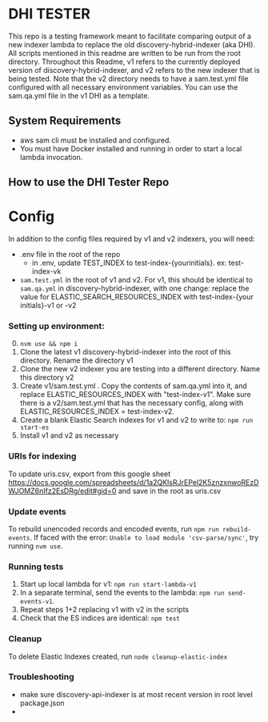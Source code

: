 # DHI TESTER
This repo is a testing framework meant to facilitate comparing output of a new indexer lambda to replace the old discovery-hybrid-indexer (aka DHI). All scripts mentioned in this readme are written to be run from the root directory. Throughout this Readme, v1 refers to the currently deployed version of discovery-hybrid-indexer, and v2 refers to the new indexer that is being tested. Note that the v2 directory needs to have a sam.test.yml file configured with all necessary environment variables. You can use the sam.qa.yml file in the v1 DHI as a template. 

## System Requirements
- aws sam cli must be installed and configured.
- You must have Docker installed and running in order to start a local lambda invocation.

## How to use the DHI Tester Repo

# Config
In addition to the config files required by v1 and v2 indexers, you will need:
- .env file in the root of the repo
    - in .env, update TEST_INDEX to test-index-{yourinitials}. ex: test-index-vk
- `sam.test.yml` in the root of v1 and v2. For v1, this should be identical to `sam.qa.yml` in discovery-hybrid-indexer, with one change: replace the value for ELASTIC_SEARCH_RESOURCES_INDEX with test-index-{your initials}-v1 or -v2

### Setting up environment:
0. `nvm use && npm i`
1. Clone the latest v1 discovery-hybrid-indexer into the root of this directory. Rename the directory v1
2. Clone the new v2 indexer you are testing into a different directory. Name this directory v2
3. Create v1/sam.test.yml . Copy the contents of sam.qa.yml into it, and replace ELASTIC_RESOURCES_INDEX with "test-index-v1". Make sure there is a v2/sam.test.yml that has the necessary config, along with ELASTIC_RESOURCES_INDEX = test-index-v2.
4. Create a blank Elastic Search indexes for v1 and v2 to write to: `npm run start-es`
5. Install v1 and v2 as necessary

### URIs for indexing
To update uris.csv, export from this google sheet https://docs.google.com/spreadsheets/d/1a2QKIsRJrEPel2K5znzxnwoREzDWJOMZ6nIfz2EsDRg/edit#gid=0 and save in the root as uris.csv

### Update events 
To rebuild unencoded records and encoded events, run `npm run rebuild-events`. If faced with the error: `Unable to load module 'csv-parse/sync'`, try running `nvm use`.
### Running tests
1. Start up local lambda for v1: `npm run start-lambda-v1`
2. In a separate terminal, send the events to the lambda: `npm run send-events-v1`. 
3. Repeat steps 1+2 replacing v1 with v2 in the scripts
4. Check that the ES indices are identical: `npm test`

### Cleanup
To delete Elastic Indexes created, run `node cleanup-elastic-index` 

### Troubleshooting
- make sure discovery-api-indexer is at most recent version in root level package.json
- 




